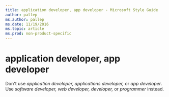 ```yaml
---
title: application developer, app developer - Microsoft Style Guide
author: pallep
ms.author: pallep
ms.date: 11/19/2016
ms.topic: article
ms.prod: non-product-specific
---
```


# application developer, app developer

Don't use *application developer,* *applications developer,* or *app developer*. Use *software developer, web developer, developer,* or *programmer* instead.
